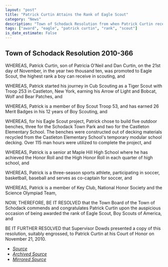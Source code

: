 ```yaml
---
layout: "post"
title: "Patrick Curtin Attains the Rank of Eagle Scout"
category: "News"
description: "Town of Schodack Resolution from when Patrick Curtin received his Eagle Scout rank."
tags: ["award", "eagle", "patrick curtin", "rank", "scout"]
is_date_estimate: False
---
```


## Town of Schodack Resolution 2010-366

WHEREAS, Patrick Curtin, son of Patricia O'Neil and Dan Curtin, on the 21st
day of November, in the year two thousand ten, was promoted to Eagle Scout,
the highest rank a boy can receive in scouting, and

WHEREAS, Patrick started his journey in Cub Scouting as a Tiger Scout with
Troop 253 in Castleton, New York, earning his Arrow of Light and Bobcat, Wolf
and Bear Patches, and

WHEREAS, Patrick is a member of Boy Scout Troop 53, and has earned 26
Merit Badges in his 12 years of Boy Scouting, and

WHEREAS, for his Eagle Scout project, Patrick chose to build five outdoor
benches, three for the Schodack Town Park and two for the Castleton
Elementary School. The benches were constructed out of decking materials
recycled from the Castleton Elementary School's temporary modular school
decking. Over 115 man hours were utilized to complete the project, and

WHEREAS, Patrick is a senior at Maple Hill High School where he has
achieved the Honor Roll and the High Honor Roll in each quarter of high
school, and

WHEREAS, Patrick is a three-season sports athlete, participating in soccer,
basketball, baseball and serves as co-captain for soccer, and

WHEREAS, Patrick is a member of Key Club, National Honor Society and the
Science Olympiad Team,

NOW, THEREFORE, BE IT RESOLVED that the Town Board of the Town of
Schodack commends and congratulates Patrick Curtin upon the auspicious
occasion of being awarded the rank of Eagle Scout, Boy Scouts of America,
and

BE IT FURTHER RESOLVED that Supervisor Dowds presented a copy of this
resolution, suitably engrossed, to Patrick Curtin at his Court of Honor on
November 21, 2010.

* *[Source](https://www.schodack.org/sites/g/files/vyhlif1186/f/uploads/2010_resolutions.pdf)*
* *[Archived Source](https://web.archive.org/web/20240410214901/https://www.schodack.org/sites/g/files/vyhlif1186/f/uploads/2010_resolutions.pdf)*
* *[Mirrored Source](https://files.bsatroop53.com/resolutions/town-of-schodack/2010/2010-275,2010-366_CoreyHaughtonEagle,PatrickCurtinEagle.pdf)*
